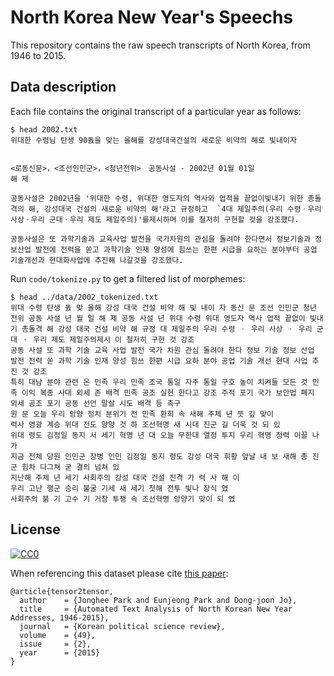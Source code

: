 # North Korea New Year's Speechs

This repository contains the raw speech transcripts of North Korea, from 1946 to 2015.

## Data description

Each file contains the original transcript of a particular year as follows:

```
$ head 2002.txt
위대한 수령님 탄생 90돐을 맞는 올해를 강성대국건설의 새로운 비약의 해로 빛내이자


<로동신문>，<조선인민군>，<청년전위>　공동사설 - 2002년 01월 01일
해 제

공동사설은 2002년을 '위대한 수령, 위대한 영도자의 역사와 업적을 끝없이빛내기 위한 총돌격의 해, 강성대국 건설의 새로운 비약의 해'라고 규정하고  `4대 제일주의(우리 수령ㆍ우리 사상ㆍ우리 군대ㆍ우리 제도 제일주의)'를제시하며 이를 철저히 구현할 것을 강조했다.

공동사설은 또 과학기술과 교육사업 발전을 국가차원의 관심을 돌려야 한다면서 정보기술과 정보산업 발전에 전력을 쏟고 과학기술 인재 양성에 힘쓰는 한편 시급을 요하는 분야부터 공업 기술개선과 현대화사업에 추진해 나갈것을 강조했다.
```

Run `code/tokenize.py` to get a filtered list of morphemes:

```
$ head ../data/2002_tokenized.txt
위대 수령 탄생 돐 맞 올해 강성 대국 건설 비약 해 빛 내이 자 동신 문 조선 인민군 청년 전위 공동 사설 년 월 일 해 제 공동 사설 년 위대 수령 위대 영도자 역사 업적 끝없이 빛내 기 총돌격 해 강성 대국 건설 비약 해 규정 대 제일주의 우리 수령 ㆍ 우리 사상 ㆍ 우리 군대 ㆍ 우리 제도 제일주의제시 이 철저히 구현 것 강조
공동 사설 또 과학 기술 교육 사업 발전 국가 차원 관심 돌려야 한다 정보 기술 정보 산업 발전 전력 쏟 과학 기술 인재 양성 힘쓰 한편 시급 요하 분야 공업 기술 개선 현대 사업 추진 것 강조
특히 대남 분야 관련 온 민족 우리 민족 조국 통일 자주 통일 구호 높이 치켜들 모든 것 민족 이익 복종 사대 외세 존 배격 민족 공조 실현 한다고 강조 주적 포기 국가 보안법 폐지 외세 공조 포기 공동 선언 말살 시도 배격 등 촉구
원 문 오늘 우리 앙양 정치 분위기 전 민족 환희 속 새해 주체 년 뜻 깊 맞이
력사 영광 계승 위대 전도 양양 것 하 조선혁명 새 시대 진군 길 더욱 것 되 있
위대 령도 김정일 동지 서 세기 혁명 년 대 오늘 무한대 열정 투지 우리 혁명 정력 이끌 나가
지금 전체 당원 인민군 장병 인민 김정일 동지 령도 강성 대국 휘황 앞날 내 보 새해 총 진군 힘차 다그쳐 굳 결의 넘쳐 있
지난해 주체 년 세기 사회주의 강성 대국 건설 진격 가 력 사 해 이
우리 고난 행군 승리 불굴 기세 새 세기 첫해 전투 빛나 장식 였
사회주의 붉 기 고수 기 거창 투쟁 속 조선혁명 앙양기 맞이 되 였
```

## License

<p xmlns:dct="http://purl.org/dc/terms/">
  <a rel="license"
     href="http://creativecommons.org/publicdomain/zero/1.0/">
    <img src="http://i.creativecommons.org/p/zero/1.0/88x31.png" style="border-style: none;" alt="CC0" />
  </a>
</p>

When referencing this dataset please cite [this paper](http://www.dbpia.co.kr/Journal/ArticleDetail/NODE06388044):

```
@article{tensor2tensor,
  author    = {Jonghee Park and Eunjeong Park and Dong-joon Jo},
  title     = {Automated Text Analysis of North Korean New Year Addresses, 1946-2015},
  journal   = {Korean political science review},
  volume    = {49},
  issue     = {2},
  year      = {2015}
}
```
